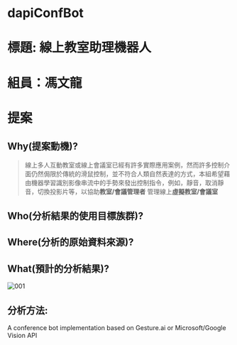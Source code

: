 # dapiConfBot
# 標題: 線上教室助理機器人
# 組員：馮文龍
# 提案
## Why(提案動機)?
> 線上多人互動教室或線上會議室已經有許多實際應用案例，然而許多控制介面仍然侷限於傳統的滑鼠控制，並不符合人類自然表達的方式，本組希望藉由機器學習識別影像串流中的手勢來發出控制指令，例如，靜音，取消靜音，切換投影片等，以協助**教室/會議管理者** 管理線上**虛擬教室/會議室**
## Who(分析結果的使用目標族群)?
## Where(分析的原始資料來源)?
## What(預計的分析結果)?
![](https://www.google.com.tw/search?newwindow=1&q=hand+gestures&tbm=isch&tbs=simg:CAQSlQEJ9AMKT-ECDhAaiQELEKjU2AQaAggVDAsQsIynCBpiCmAIAxIojwfiEtUG8wX1BfQF-AXnEvYFpQHfLIInjySlNN4slCemNNc0pzTgMxowYqmg9fJaKdPaCBmTn4VgMGgcWpXB4j8c_11nZrF_1hW64h4EHRuVgtIGg2NLnKHmejIAQMCxCOrv4IGgoKCAgBEgQVnAAdDA&sa=X&ved=0ahUKEwifmvLl1PveAhXHybwKHexaBuQQwg4IKCgA&biw=1229&bih=539 "001")


## 分析方法:

A conference bot implementation based on Gesture.ai or Microsoft/Google Vision API
